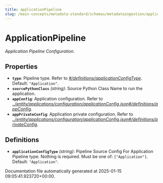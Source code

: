 ```yaml
---
title: applicationPipeline
slug: /main-concepts/metadata-standard/schemas/metadataingestion/applicationpipeline
---
```


# ApplicationPipeline

*Application Pipeline Configuration.*

## Properties

- **`type`**: Pipeline type. Refer to *[#/definitions/applicationConfigType](#definitions/applicationConfigType)*. Default: `"Application"`.
- **`sourcePythonClass`** *(string)*: Source Python Class Name to run the application.
- **`appConfig`**: Application configuration. Refer to *[../entity/applications/configuration/applicationConfig.json#/definitions/appConfig](#/entity/applications/configuration/applicationConfig.json#/definitions/appConfig)*.
- **`appPrivateConfig`**: Application private configuration. Refer to *[../entity/applications/configuration/applicationConfig.json#/definitions/privateConfig](#/entity/applications/configuration/applicationConfig.json#/definitions/privateConfig)*.
## Definitions

- **`applicationConfigType`** *(string)*: Pipeline Source Config For Application Pipeline type. Nothing is required. Must be one of: `["Application"]`. Default: `"Application"`.


Documentation file automatically generated at 2025-01-15 09:05:41.923720+00:00.
